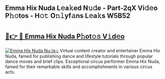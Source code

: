 ## Emma Hix Nuda L𝚎a𝚔ed N𝚞𝚍e - Part-2qX Vi𝚍𝚎o P𝚑𝚘tos - H𝚘𝚝 O𝚗𝚕yf𝚊ns L𝚎a𝚔s W5B52

# <h2><a href="http://kf0uff.oniu.top/?m=Emma+Hix+Nuda">🔗👉 🔴 Emma Hix Nuda P𝚑ot𝚘𝚜 V𝚒d𝚎o</a></h2>

[![Emma Hix Nuda Nu𝚍e𝚜](https://i.imgur.com/0qMVB7G.gif)](http://kf0uff.oniu.top/?m=Emma+Hix+Nuda)
Virtual content creator and entertainer Emma Hix Nuda, famed for publishing dance and lifestyle tutorials through popular dance moves and brief clips. Exceptional circus performer Emma Hix Nuda, famed for their remarkable skills and accomplishments in various circus acts.  

